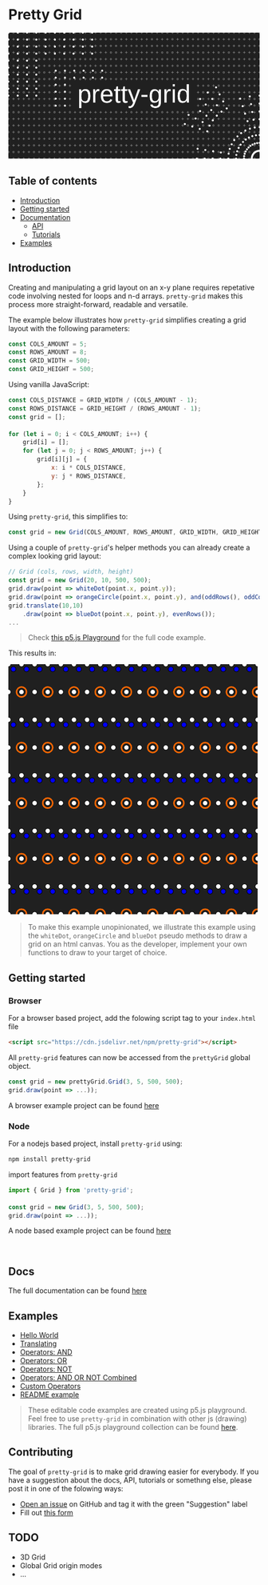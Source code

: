# Pretty Grid

![intro](assets/banner.png)

## Table of contents

-   [Introduction](#introduction)
-   [Getting started](#getting-started)
-   [Documentation](https://github.com/VadimGouskov/pretty-grid/wiki)
    -   [API](https://github.com/VadimGouskov/pretty-grid/wiki/API)
    -   [Tutorials](https://github.com/VadimGouskov/pretty-grid/wiki/tutorials)
-   [Examples](#examples)

## Introduction

Creating and manipulating a grid layout on an x-y plane requires repetative code involving nested for loops and n-d arrays. `pretty-grid` makes this process more straight-forward, readable and versatile.

The example below illustrates how `pretty-grid` simplifies creating a grid layout with the following parameters:

```js
const COLS_AMOUNT = 5;
const ROWS_AMOUNT = 8;
const GRID_WIDTH = 500;
const GRID_HEIGHT = 500;
```

Using vanilla JavaScript:

```js
const COLS_DISTANCE = GRID_WIDTH / (COLS_AMOUNT - 1);
const ROWS_DISTANCE = GRID_HEIGHT / (ROWS_AMOUNT - 1);
const grid = [];

for (let i = 0; i < COLS_AMOUNT; i++) {
    grid[i] = [];
    for (let j = 0; j < ROWS_AMOUNT; j++) {
        grid[i][j] = {
            x: i * COLS_DISTANCE,
            y: j * ROWS_DISTANCE,
        };
    }
}
```

Using `pretty-grid`, this simplifies to:

```js
const grid = new Grid(COLS_AMOUNT, ROWS_AMOUNT, GRID_WIDTH, GRID_HEIGHT);
```

Using a couple of `pretty-grid`'s helper methods you can already create a complex looking grid layout:

```js
// Grid (cols, rows, width, height)
const grid = new Grid(20, 10, 500, 500);
grid.draw(point => whiteDot(point.x, point.y));
grid.draw(point => orangeCircle(point.x, point.y), and(oddRows(), oddCols()));
grid.translate(10,10)
    .draw(point => blueDot(point.x, point.y), evenRows());
...
```

> Check [this p5.js Playground](https://editor.p5js.org/VadimGouskov/sketches/6CiLATPQ2) for the full code example.

This results in:

![intro](assets/intro.png)

> To make this example unopinionated, we illustrate this example using the `whiteDot`, `orangeCircle` and `blueDot` pseudo methods to draw a grid on an html canvas. You as the developer, implement your own functions to draw to your target of choice.

## Getting started

### Browser

For a browser based project, add the folowing script tag to your `index.html` file

```html
<script src="https://cdn.jsdelivr.net/npm/pretty-grid"></script>
```

All `pretty-grid` features can now be accessed from the `prettyGrid` global object.

```js
const grid = new prettyGrid.Grid(3, 5, 500, 500);
grid.draw(point => ...));
```

A browser example project can be found [here](https://github.com/VadimGouskov/pretty-grid/tree/main/examples/browser-simple-p5)

### Node

For a nodejs based project, install `pretty-grid` using:

```bash
npm install pretty-grid
```

import features from `pretty-grid`

```js
import { Grid } from 'pretty-grid';

const grid = new Grid(3, 5, 500, 500);
grid.draw(point => ...));
```

A node based example project can be found [here](https://github.com/VadimGouskov/pretty-grid/tree/main/examples/node-typescript-p5)

<br />

## Docs

The full documentation can be found [here](https://github.com/VadimGouskov/pretty-grid/wiki)

## Examples

-   [Hello World](https://editor.p5js.org/VadimGouskov/sketches/m7-A9JZzn)
-   [Translating](https://editor.p5js.org/VadimGouskov/sketches/z5YkEcAWR)
-   [Operators: AND](https://editor.p5js.org/VadimGouskov/sketches/mp0Y_3N-S)
-   [Operators: OR](https://editor.p5js.org/VadimGouskov/sketches/TsPk41HtS)
-   [Operators: NOT](https://editor.p5js.org/VadimGouskov/sketches/Y8WipTN7U)
-   [Operators: AND OR NOT Combined](https://editor.p5js.org/VadimGouskov/sketches/owm9JDEHe)
-   [Custom Operators](https://editor.p5js.org/VadimGouskov/sketches/mHWaqUVFP)
-   [README example](https://editor.p5js.org/VadimGouskov/sketches/6CiLATPQ2)

> These editable code examples are created using p5.js playground. Feel free to use `pretty-grid` in combination with other js (drawing) libraries. The full p5.js playground collection can be found [here](https://editor.p5js.org/VadimGouskov/collections/1uEQLKloQ).

## Contributing

The goal of `pretty-grid` is to make grid drawing easier for everybody.
If you have a suggestion about the docs, API, tutorials or somethıng else, please post it in one of the folowing ways:

-   [Open an issue](https://github.com/VadimGouskov/pretty-grid/issues) on GitHub and tag it with the green "Suggestion" label
-   Fill out [this form](https://forms.office.com/r/Pz7nQk2iBA)

## TODO

-   3D Grid
-   Global Grid origin modes
-   ...
